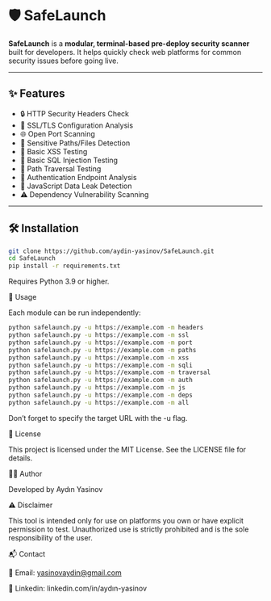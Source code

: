# 🛡️ SafeLaunch

**SafeLaunch** is a **modular, terminal-based pre-deploy security scanner** built for developers. It helps quickly check web platforms for common security issues before going live.

---

## ✨ Features

- 🔒 HTTP Security Headers Check
- 🔐 SSL/TLS Configuration Analysis
- 🌐 Open Port Scanning
- 📁 Sensitive Paths/Files Detection
- 🧪 Basic XSS Testing
- 💉 Basic SQL Injection Testing
- 🔄 Path Traversal Testing
- 👤 Authentication Endpoint Analysis
- 📜 JavaScript Data Leak Detection
- ⚠ Dependency Vulnerability Scanning

---

## 🛠️ Installation

```bash
git clone https://github.com/aydin-yasinov/SafeLaunch.git
cd SafeLaunch
pip install -r requirements.txt
```
Requires Python 3.9 or higher.

🚀 Usage

Each module can be run independently:
```bash
python safelaunch.py -u https://example.com -m headers
python safelaunch.py -u https://example.com -m ssl
python safelaunch.py -u https://example.com -m port
python safelaunch.py -u https://example.com -m paths
python safelaunch.py -u https://example.com -m xss
python safelaunch.py -u https://example.com -m sqli
python safelaunch.py -u https://example.com -m traversal
python safelaunch.py -u https://example.com -m auth
python safelaunch.py -u https://example.com -m js
python safelaunch.py -u https://example.com -m deps
python safelaunch.py -u https://example.com -m all
```

Don’t forget to specify the target URL with the -u flag.

📄 License

This project is licensed under the MIT License. See the LICENSE file for details.

👨‍💻 Author

Developed by Aydın Yasinov

⚠️ Disclaimer

This tool is intended only for use on platforms you own or have explicit permission to test. Unauthorized use is strictly prohibited and is the sole responsibility of the user.

📬 Contact

📧 Email: yasinovaydin@gmail.com

🔗 Linkedin: linkedin.com/in/aydın-yasinov
